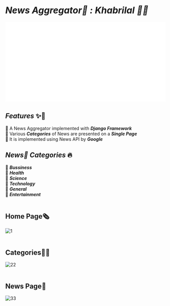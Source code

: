 # _News Aggregator💫 : Khabrilal 📰📰_
<img src="./Banner.svg">

## _Features_ ✨🚀
📌 A News Aggregator implemented with <b>_Django Framework_</b><br>
📌 Various <b>_Categories_</b> of News are presented on a <b>_Single Page_</b><br>
📌 It is implemented using News API by <b>_Google_</b><br>

## _News📰 Categories_ 🔥
📌 _<b>Bussiness</b>_<br>
📌 _<b>Health</b>_<br>
📌 _<b>Science</b>_<br>
📌 _<b>Technology</b>_<br>
📌 _<b>General</b>_<br>
📌 _<b>Entertainment</b>_<br>
<br>

## Home Page🗞
![1](https://user-images.githubusercontent.com/69143883/123861330-ab4ebe00-d944-11eb-852f-c406701fd48d.PNG)<br>
<br>

## Categories🚀🚀
![22](https://user-images.githubusercontent.com/69143883/123861350-b0ac0880-d944-11eb-8e02-fb74d7c49549.PNG)<br>
<br>

## News Page📰
![33](https://user-images.githubusercontent.com/69143883/123861368-b6a1e980-d944-11eb-9ad6-55b88717ae47.PNG)
